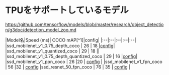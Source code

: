# TPUをサポートしているモデル

https://github.com/tensorflow/models/blob/master/research/object_detection/g3doc/detection_model_zoo.md


|Model名|Speed (ms)|	COCO mAP[^1]|config|
|:--|:--|:--|:--|:--|
|ssd_mobilenet_v1_0.75_depth_coco | 26 |	18	|[config](https://github.com/tensorflow/models/blob/master/research/object_detection/samples/configs/ssd_mobilenet_v1_0.75_depth_300x300_coco14_sync.config)|
|ssd_mobilenet_v1_quantized_coco  | 29 |	18	||
|ssd_mobilenet_v1_0.75_depth_quantized_coco  | 29 | 16 |[config](https://github.com/tensorflow/models/blob/master/research/object_detection/samples/configs/ssd_mobilenet_v1_0.75_depth_quantized_300x300_pets_sync.config)|
|ssd_mobilenet_v1_ppn_coco | 26	|20	| [config](https://github.com/tensorflow/models/blob/master/research/object_detection/samples/configs/ssd_mobilenet_v1_ppn_shared_box_predictor_300x300_coco14_sync.config) |
|ssd_mobilenet_v1_fpn_coco |	56	|32	| [config](https://github.com/tensorflow/models/blob/master/research/object_detection/samples/configs/ssd_mobilenet_v1_fpn_shared_box_predictor_640x640_coco14_sync.config)
|ssd_resnet_50_fpn_coco | 76 | 35 | [config](https://github.com/tensorflow/models/blob/master/research/object_detection/samples/configs/ssd_resnet50_v1_fpn_shared_box_predictor_640x640_coco14_sync.config) |


